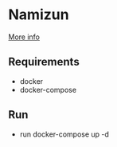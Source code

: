 # Namizun

[More info](https://github.com/malkemit/namizun)

## Requirements
  - docker
  - docker-compose

  ## Run
  - run docker-compose up -d
